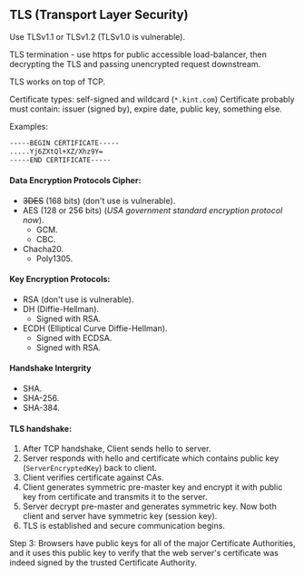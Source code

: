 TLS (Transport Layer Security)
-

Use TLSv1.1 or TLSv1.2 (TLSv1.0 is vulnerable).

TLS termination - use https for public accessible load-balancer,
then decrypting the TLS and passing unencrypted request downstream.

TLS works on top of TCP.

Certificate types: self-signed and wildcard (`*.kint.com`)
Certificate probably must contain: issuer (signed by), expire date, public key, something else.

Examples:
````sh
-----BEGIN CERTIFICATE-----
.....Yj6ZXtQl+XZ/Xhz9Y=
-----END CERTIFICATE-----
````

#### Data Encryption Protocols Cipher:

* ~~3DES~~ (168 bits) (don't use is vulnerable).
* AES (128 or 256 bits) (*USA government standard encryption protocol now*).
  * GCM.
  * CBC.
* Chacha20.
  * Poly1305.

#### Key Encryption Protocols:

* RSA (don't use is vulnerable).
* DH (Diffie-Hellman).
  * Signed with RSA.
* ECDH (Elliptical Curve Diffie-Hellman).
  * Signed with ECDSA.
  * Signed with RSA.

#### Handshake Intergrity

* SHA.
* SHA-256.
* SHA-384.

#### TLS handshake:

1. After TCP handshake, Client sends hello to server.
2. Server responds with hello and certificate
   which contains public key (`ServerEncryptedKey`) back to client.
3. Client verifies certificate against CAs.
4. Client generates symmetric pre-master key and encrypt it with public key from certificate
   and transmits it to the server.
5. Server decrypt pre-master and generates symmetric key.
   Now both client and server have symmetric key (session key).
5. TLS is established and secure communication begins.

Step 3:
Browsers have public keys for all of the major Certificate Authorities,
and it uses this public key to verify that the web server's certificate
was indeed signed by the trusted Certificate Authority.
